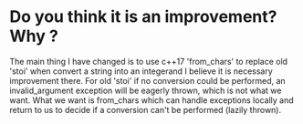 # Do you think it is an improvement? Why ?

The main thing I have changed is to use c++17 'from_chars' to replace old 'stoi' when convert a string into an integerand I believe it is necessary improvement there. For old 'stoi' if no conversion could be performed, an invalid_argument exception will be eagerly thrown, which is not what we want. What we want is from_chars which can handle exceptions locally and return to us to decide if a conversion can't be performed (lazily thrown).
